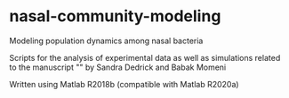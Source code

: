 # nasal-community-modeling
Modeling population dynamics among nasal bacteria

Scripts for the analysis of experimental data as well as simulations related to the manuscript "" by Sandra Dedrick and Babak Momeni

Written using Matlab R2018b (compatible with Matlab R2020a)
